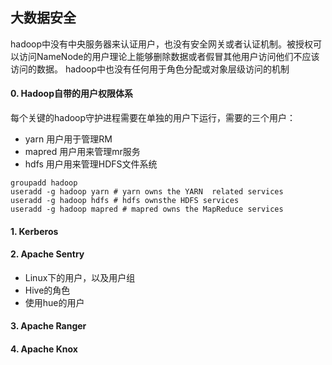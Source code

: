 ## 大数据安全

hadoop中没有中央服务器来认证用户，也没有安全网关或者认证机制。被授权可以访问NameNode的用户理论上能够删除数据或者假冒其他用户访问他们不应该访问的数据。
hadoop中也没有任何用于角色分配或对象层级访问的机制

#### 0. Hadoop自带的用户权限体系
每个关键的hadoop守护进程需要在单独的用户下运行，需要的三个用户：
- yarn 用户用于管理RM
- mapred 用户用来管理mr服务
- hdfs 用户用来管理HDFS文件系统
```
groupadd hadoop
useradd -g hadoop yarn # yarn owns the YARN  related services
useradd -g hadoop hdfs # hdfs ownsthe HDFS services
useradd -g hadoop mapred # mapred owns the MapReduce services
```



#### 1. Kerberos

#### 2. Apache Sentry
- Linux下的用户，以及用户组
- Hive的角色
- 使用hue的用户

#### 3. Apache Ranger


#### 4. Apache Knox
